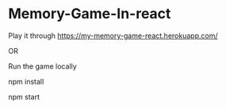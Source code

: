 # Memory-Game-In-react

Play it through https://my-memory-game-react.herokuapp.com/

OR

Run the game locally


npm install 

npm start 

